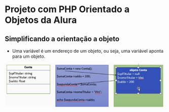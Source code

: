 <h1>Projeto com PHP Orientado a Objetos da Alura</h1>

## Simplificando a orientação a objeto

- Uma variável é um endereço de um objeto, ou seja, uma variável aponta para um objeto.

<div>
  <img src="./src/images/classe.png"/>
</div>